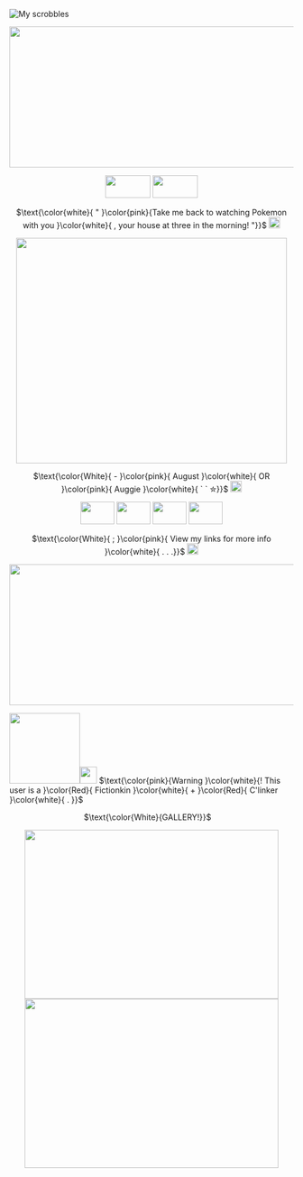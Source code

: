 ![My scrobbles](https://lastfm-recently-played.vercel.app/api?user=LiveLaughAJJ&count=5&width=1000&loved=true&show_user=header)
<p align="center">
  <img width="900" height="250" src="https://64.media.tumblr.com/9569320415673217f040b7b8959f942b/741b4bdb5ff96261-1f/s2048x3072/c7242470d6a2467f663adfe0a9342e33f836bac4.gifv">
   <p align="center">
  <img width="80" height="40" src="https://adriansblinkiecollection.neocities.org/buttons/a7.gif"> <img width="80" height="40" src="https://adriansblinkiecollection.neocities.org/buttons/a109.gif">
  </p>
  <p align="center">
  $\text{\color{white}{ " }\color{pink}{Take me back to watching Pokemon with you }\color{white}{ ,  your house at three in the morning! "}}$ <img width="20" height="20" src="https://pixels.crd.co/assets/images/gallery09/02d6f3ea.gif?v=99d3974e">
  </p>
  <p align="center">
  <img width="480" height="400" src="https://64.media.tumblr.com/ad8e7830d35a1c8104cb184ffff434d7/1ed0677b1cd0e767-f1/s640x960/fa704a4cbb8ee325827d89222170a78348c8bbc4.pnj">
  </p>
   <p align="center">
  $\text{\color{White}{ -  }\color{pink}{ August  }\color{white}{ OR }\color{pink}{ Auggie }\color{white}{ ` ` ✮}}$ <img width="20" height="20" src="https://64.media.tumblr.com/3bb22f67fbd015bc336195416591454f/0abf5b06cadac446-4a/s75x75_c1/499068b9ff3942b4d5b43b48642c3fcda1317e39.gifv">
       </p>
  <p align="center">
  <img width="60" height="40" src="https://camo.githubusercontent.com/51d5344ee60882e6b48a413f1e42bf512bdce398472d3e86f9e83a03f28fa6f1/68747470733a2f2f692e696d6775722e636f6d2f454f38724243392e706e67"> <img width="60" height="40" src="https://camo.githubusercontent.com/4c3e9af3d7cc81e23f336b37bc829fd450155ae21249be1a65579f7982dd5ae2/68747470733a2f2f64726976652e676f6f676c652e636f6d2f75633f69643d315f66646e68366445767462547a412d47514a54523373447370697938464d4e37"> <img width="60" height="40" src="https://64.media.tumblr.com/6c1c5d757955eaec24c15d97ad21f428/c3e805a8a16d5604-0b/s100x200/f1d2f9174227d1d5b1e247828cb859ebfdb76610.pnj"> <img width="60" height="40" src="https://y2k.neocities.org/stamps/tumblr_pbl4whs7Xl1wlxvjlo7_100.gif">
  <p align="center">
  $\text{\color{White}{     ;  }\color{pink}{ View my links for more info }\color{white}{ . . .}}$ <img width="20" height="20" src="https://pixels.crd.co/assets/images/gallery65/a5968629.gif?v=99d3974e">
  <p align="center">
  <img width="900" height="250" src="https://64.media.tumblr.com/9569320415673217f040b7b8959f942b/741b4bdb5ff96261-1f/s2048x3072/c7242470d6a2467f663adfe0a9342e33f836bac4.gifv">
 <p align="left">
<img width="125" height="125" src="https://64.media.tumblr.com/d0bfa7148a6d64618e195ed9abadef5b/668d3fe8304f9427-ee/s100x200/2a7096b818c93ef962e8de4ae321e2c07749699f.gifv"><img width="30" height="30" src="https://xyz.crd.co/assets/images/gallery12/e60f9a14.gif?v=de6feabd"> $\text{\color{pink}{Warning   }\color{white}{! This user is a  }\color{Red}{ Fictionkin }\color{white}{ + }\color{Red}{ C'linker }\color{white}{ . }}$
</p>
 <p align="center">
  $\text{\color{White}{GALLERY!}}$ <img width="10" height="10" src="https://i.ibb.co/tJ4zpgm/IMG-5001.gif">
   <p align="center"> 
 <img width="450" height="300" src="https://i.ibb.co/vDpSmHM/Screenshot-2024-09-17-191941.pngg"> <img width="450" height="300" src="https://i.ibb.co/68VNPNs/Screenshot-2024-11-15-163223.png">
  
